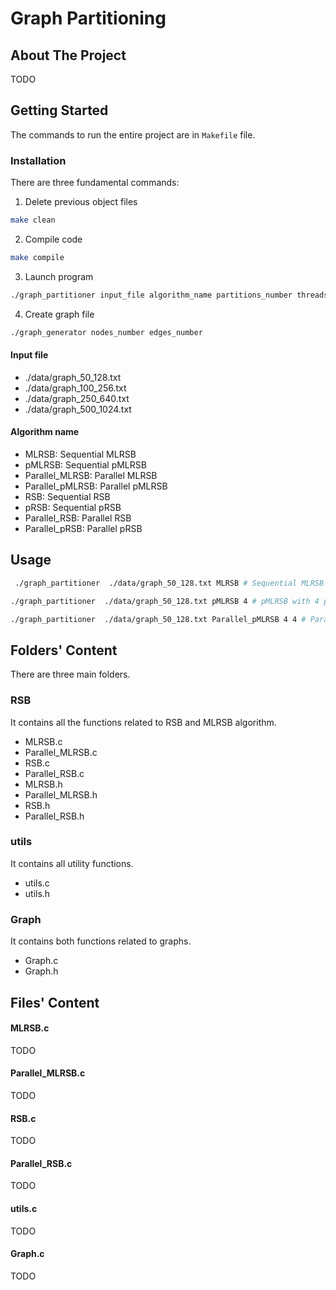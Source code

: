 # Graph Partitioning

<!-- ABOUT THE PROJECT -->

## About The Project

TODO

<!-- GETTING STARTED -->

## Getting Started

The commands to run the entire project are in `Makefile` file.

### Installation

There are three fundamental commands:

1. Delete previous object files

```sh
make clean
```

2. Compile code

```sh
make compile
```

3. Launch program

```sh
./graph_partitioner input_file algorithm_name partitions_number threads_number
```

4. Create graph file

```sh
./graph_generator nodes_number edges_number
```

#### Input file

- ./data/graph_50_128.txt
- ./data/graph_100_256.txt
- ./data/graph_250_640.txt
- ./data/graph_500_1024.txt

#### Algorithm name

- MLRSB: Sequential MLRSB
- pMLRSB: Sequential pMLRSB
- Parallel_MLRSB: Parallel MLRSB
- Parallel_pMLRSB: Parallel pMLRSB
- RSB: Sequential RSB
- pRSB: Sequential pRSB
- Parallel_RSB: Parallel RSB
- Parallel_pRSB: Parallel pRSB

## Usage

```sh
 ./graph_partitioner  ./data/graph_50_128.txt MLRSB # Sequential MLRSB

./graph_partitioner  ./data/graph_50_128.txt pMLRSB 4 # pMLRSB with 4 partitions

./graph_partitioner  ./data/graph_50_128.txt Parallel_pMLRSB 4 4 # Parallel pMLRSB with 4 partitions and 4 threads
```

<!-- Folders' Content -->

## Folders' Content

There are three main folders.

### RSB

It contains all the functions related to RSB and MLRSB algorithm.

- MLRSB.c
- Parallel_MLRSB.c
- RSB.c
- Parallel_RSB.c
- MLRSB.h
- Parallel_MLRSB.h
- RSB.h
- Parallel_RSB.h

### utils

It contains all utility functions.

- utils.c
- utils.h

### Graph

It contains both functions related to graphs.

- Graph.c
- Graph.h

<!-- Files' Content -->

## Files' Content

#### MLRSB.c

TODO

#### Parallel_MLRSB.c

TODO

#### RSB.c

TODO

#### Parallel_RSB.c

TODO

#### utils.c

TODO

#### Graph.c

TODO
